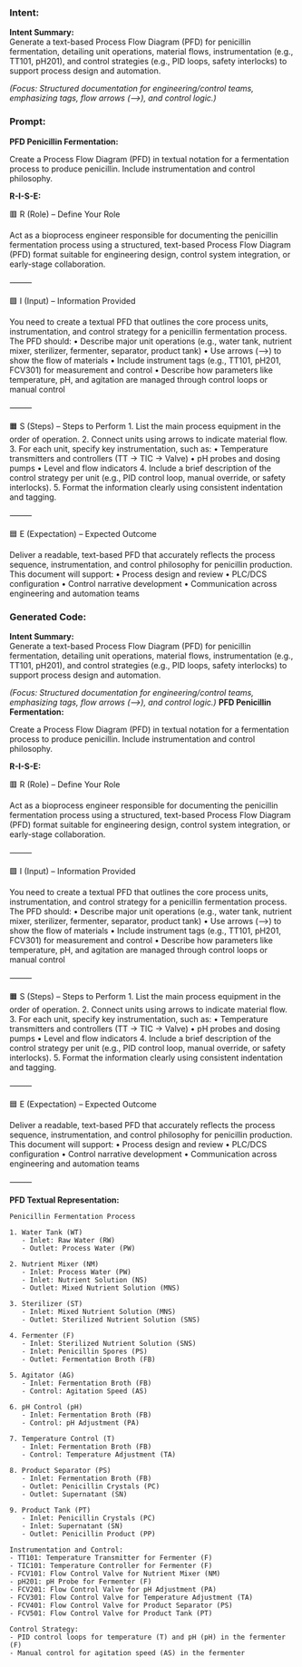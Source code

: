 ### Intent:
**Intent Summary:**  
Generate a text-based Process Flow Diagram (PFD) for penicillin fermentation, detailing unit operations, material flows, instrumentation (e.g., TT101, pH201), and control strategies (e.g., PID loops, safety interlocks) to support process design and automation.  

*(Focus: Structured documentation for engineering/control teams, emphasizing tags, flow arrows (-->), and control logic.)*

### Prompt:
**PFD Penicillin Fermentation:**

Create a Process Flow Diagram (PFD) in textual notation for a fermentation process to produce penicillin. Include instrumentation and control philosophy.

**R-I-S-E:**

🟥 R (Role) – Define Your Role

Act as a bioprocess engineer responsible for documenting the penicillin fermentation process using a structured, text-based Process Flow Diagram (PFD) format suitable for engineering design, control system integration, or early-stage collaboration.

⸻

🟩 I (Input) – Information Provided

You need to create a textual PFD that outlines the core process units, instrumentation, and control strategy for a penicillin fermentation process. The PFD should:
	•	Describe major unit operations (e.g., water tank, nutrient mixer, sterilizer, fermenter, separator, product tank)
	•	Use arrows (-->) to show the flow of materials
	•	Include instrument tags (e.g., TT101, pH201, FCV301) for measurement and control
	•	Describe how parameters like temperature, pH, and agitation are managed through control loops or manual control

⸻

🟧 S (Steps) – Steps to Perform
	1.	List the main process equipment in the order of operation.
	2.	Connect units using arrows to indicate material flow.
	3.	For each unit, specify key instrumentation, such as:
	•	Temperature transmitters and controllers (TT → TIC → Valve)
	•	pH probes and dosing pumps
	•	Level and flow indicators
	4.	Include a brief description of the control strategy per unit (e.g., PID control loop, manual override, or safety interlocks).
	5.	Format the information clearly using consistent indentation and tagging.

⸻

🟦 E (Expectation) – Expected Outcome

Deliver a readable, text-based PFD that accurately reflects the process sequence, instrumentation, and control philosophy for penicillin production. This document will support:
	•	Process design and review
	•	PLC/DCS configuration
	•	Control narrative development
	•	Communication across engineering and automation teams

### Generated Code:
**Intent Summary:**  
Generate a text-based Process Flow Diagram (PFD) for penicillin fermentation, detailing unit operations, material flows, instrumentation (e.g., TT101, pH201), and control strategies (e.g., PID loops, safety interlocks) to support process design and automation.  

*(Focus: Structured documentation for engineering/control teams, emphasizing tags, flow arrows (-->), and control logic.)*
**PFD Penicillin Fermentation:**

Create a Process Flow Diagram (PFD) in textual notation for a fermentation process to produce penicillin. Include instrumentation and control philosophy.

**R-I-S-E:**

🟥 R (Role) – Define Your Role

Act as a bioprocess engineer responsible for documenting the penicillin fermentation process using a structured, text-based Process Flow Diagram (PFD) format suitable for engineering design, control system integration, or early-stage collaboration.

⸻

🟩 I (Input) – Information Provided

You need to create a textual PFD that outlines the core process units, instrumentation, and control strategy for a penicillin fermentation process. The PFD should:
	•	Describe major unit operations (e.g., water tank, nutrient mixer, sterilizer, fermenter, separator, product tank)
	•	Use arrows (-->) to show the flow of materials
	•	Include instrument tags (e.g., TT101, pH201, FCV301) for measurement and control
	•	Describe how parameters like temperature, pH, and agitation are managed through control loops or manual control

⸻

🟧 S (Steps) – Steps to Perform
	1.	List the main process equipment in the order of operation.
	2.	Connect units using arrows to indicate material flow.
	3.	For each unit, specify key instrumentation, such as:
	•	Temperature transmitters and controllers (TT → TIC → Valve)
	•	pH probes and dosing pumps
	•	Level and flow indicators
	4.	Include a brief description of the control strategy per unit (e.g., PID control loop, manual override, or safety interlocks).
	5.	Format the information clearly using consistent indentation and tagging.

⸻

🟦 E (Expectation) – Expected Outcome

Deliver a readable, text-based PFD that accurately reflects the process sequence, instrumentation, and control philosophy for penicillin production. This document will support:
	•	Process design and review
	•	PLC/DCS configuration
	•	Control narrative development
	•	Communication across engineering and automation teams

⸻

**PFD Textual Representation:**

```plaintext
Penicillin Fermentation Process

1. Water Tank (WT)
   - Inlet: Raw Water (RW)
   - Outlet: Process Water (PW)

2. Nutrient Mixer (NM)
   - Inlet: Process Water (PW)
   - Inlet: Nutrient Solution (NS)
   - Outlet: Mixed Nutrient Solution (MNS)

3. Sterilizer (ST)
   - Inlet: Mixed Nutrient Solution (MNS)
   - Outlet: Sterilized Nutrient Solution (SNS)

4. Fermenter (F)
   - Inlet: Sterilized Nutrient Solution (SNS)
   - Inlet: Penicillin Spores (PS)
   - Outlet: Fermentation Broth (FB)

5. Agitator (AG)
   - Inlet: Fermentation Broth (FB)
   - Control: Agitation Speed (AS)

6. pH Control (pH)
   - Inlet: Fermentation Broth (FB)
   - Control: pH Adjustment (PA)

7. Temperature Control (T)
   - Inlet: Fermentation Broth (FB)
   - Control: Temperature Adjustment (TA)

8. Product Separator (PS)
   - Inlet: Fermentation Broth (FB)
   - Outlet: Penicillin Crystals (PC)
   - Outlet: Supernatant (SN)

9. Product Tank (PT)
   - Inlet: Penicillin Crystals (PC)
   - Inlet: Supernatant (SN)
   - Outlet: Penicillin Product (PP)

Instrumentation and Control:
- TT101: Temperature Transmitter for Fermenter (F)
- TIC101: Temperature Controller for Fermenter (F)
- FCV101: Flow Control Valve for Nutrient Mixer (NM)
- pH201: pH Probe for Fermenter (F)
- FCV201: Flow Control Valve for pH Adjustment (PA)
- FCV301: Flow Control Valve for Temperature Adjustment (TA)
- FCV401: Flow Control Valve for Product Separator (PS)
- FCV501: Flow Control Valve for Product Tank (PT)

Control Strategy:
- PID control loops for temperature (T) and pH (pH) in the fermenter (F)
- Manual control for agitation speed (AS) in the fermenter
